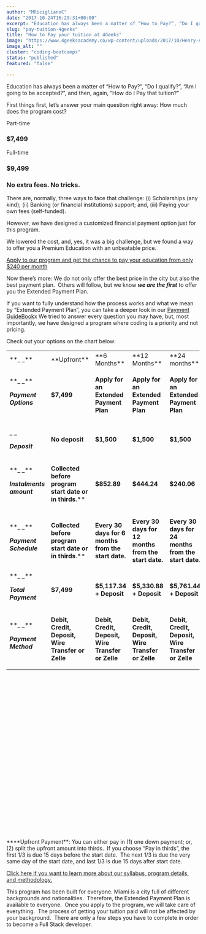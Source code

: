 ```yaml
---
author: "MRiciglianoC"
date: "2017-10-24T16:29:31+00:00"
excerpt: "Education has always been a matter of “How to Pay?”, “Do I qualify?”, Am I going to be accepted?”, and then, again “How do I Pay that tuition?”."
slug: "pay-tuition-4geeks"
title: "How to Pay your tuition at 4Geeks"
image: "https://www.4geeksacademy.co/wp-content/uploads/2017/10/Henry-Adams-said-.jpg"
image_alt: ""
cluster: "coding-bootcamps"
status: "published"
featured: "false"

---
```


Education has always been a matter of “How to Pay?”, “Do I qualify?”, “Am I going to be accepted?”, and then, again, “How do I Pay that tuition?”

First things first, let’s answer your main question right away: How much does the program cost?

Part-time
### $7,499

Full-time
### $9,499


### No extra fees. No tricks.


There are, normally, three ways to face that challenge: (i) Scholarships (any kind); (ii) Banking (or financial institutions) support; and, (iii) Paying your own fees (self-funded).

However, we have designed a customized financial payment option just for this program.

We lowered the cost, and, yes, it was a big challenge, but we found a way to offer you a Premium Education with an unbeatable price.

[Apply to our program and get the chance to pay your education from only $240 per month](/apply/)

Now there’s more: We do not only offer the best price in the city but also the best payment plan.  Others will follow, but we know _**we are the first**_ to offer you the Extended Payment Plan.

If you want to fully understand how the process works and what we mean by “Extended Payment Plan”, you can take a deeper look in our [Payment GuideBook](https://storage.googleapis.com/4geeks-academy-website/Material%20(PDF%20and%20Images)%20website/4GA%20Financial%20Guidebook.pdf)x We tried to answer every question you may have, but, most importantly, we have designed a program where coding is a priority and not pricing.

Check out your options on the chart below:


<table width="854" style="height: 1255px;" >
<tbody >
<tr >

<td width="86" >**_ _**
</td>

<td width="86" >**Upfront**
</td>

<td width="90" >**6 Months**
</td>

<td width="90" >**12 Months**
</td>

<td width="90" >**24 months**
</td>
</tr>
<tr >

<td width="86" >**_ _**


**_Payment Options_**



</td>

<td width="86" style="text-align: left;" >

**$7,499**
</td>

<td width="90" style="text-align: left;" >

**Apply for an Extended Payment Plan**

</td>

<td width="90" style="text-align: left;" > 

**Apply for an Extended Payment Plan**


</td>

<td width="90" style="text-align: left;" > 

**Apply for an Extended Payment Plan**


</td>
</tr>
<tr >

<td width="86" >


**_ _**




**_Deposit_**



</td>

<td width="86" >

**No deposit**
</td>

<td width="90" >

**$1,500**


</td>

<td width="90" >

**$1,500**


</td>

<td width="90" >

**$1,500**


</td>
</tr>
<tr >

<td width="86" >**_ _**

**_Instalments amount_**
</td>

<td width="86" >

**Collected before program start date or in thirds**.**


</td>

<td width="90" >

**$852.89**
</td>

<td width="90" >

**$444.24**
</td>

<td width="90" >

**$240.06**


</td>
</tr>
<tr >

<td width="86" >**_ _**

**_Payment Schedule_**
</td>

<td width="86" >

**Collected before program start date or in thirds**.**


</td>

<td width="90" >

**Every 30 days for 6 months from the start date.**
</td>

<td width="90" >

**Every 30 days for 12 months from the start date.**
</td>

<td width="90" >

**Every 30 days for 24 months from the start date.**


</td>
</tr>
<tr >

<td width="86" >**_ _**

**_Total Payment_**
</td>

<td width="86" >

**$7,499**
</td>

<td width="90" >

**$5,117.34 + Deposit**
</td>

<td width="90" >

**$5,330.88 + Deposit**
</td>

<td width="90" >

**$5,761.44 + Deposit**


</td>
</tr>
<tr >

<td width="86" style="text-align: left;" >**_ _**

**_Payment Method_**
</td>

<td width="86" style="text-align: left;" >

**Debit, Credit, Deposit, Wire Transfer or Zelle**
</td>

<td width="90" style="text-align: left;" >

**Debit, Credit, Deposit, Wire Transfer or Zelle**
</td>

<td width="90" style="text-align: left;" >

**Debit, Credit, Deposit, Wire Transfer or Zelle**
</td>

<td width="90" >







**Debit, Credit, Deposit, Wire Transfer or Zelle**



</td>
</tr>
</tbody>
</table>
****Upfront Payment**: You can either pay in (1) one down payment; or, (2) split the upfront amount into thirds.  If you choose “Pay in thirds”, the first 1/3 is due 15 days before the start date.  The next 1/3 is due the very same day of the start date, and last 1/3 is due 15 days after start date.


[Click here if you want to learn more about our syllabus, program details, and methodology.](/the-program/)


This program has been built for everyone. Miami is a city full of different backgrounds and nationalities.  Therefore, the Extended Payment Plan is available to everyone.  Once you apply to the program, we will take care of everything.  The process of getting your tuition paid will not be affected by your background.  There are only a few steps you have to complete in order to become a Full Stack developer.
